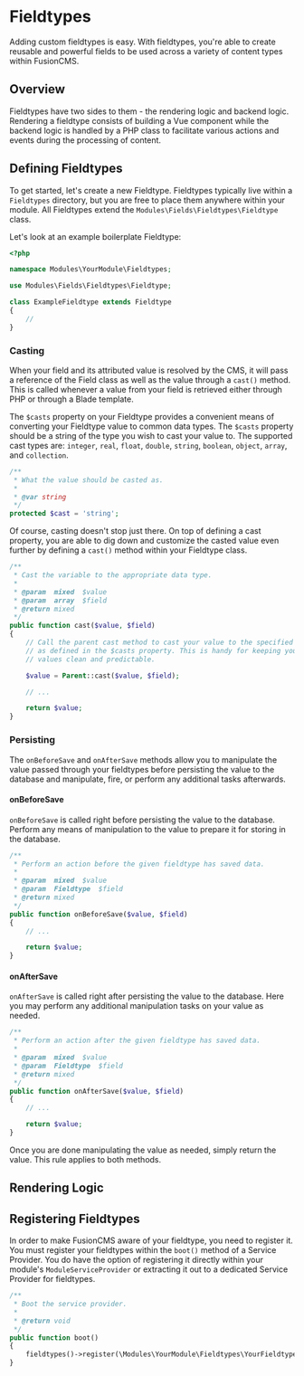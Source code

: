 # Fieldtypes
Adding custom fieldtypes is easy. With fieldtypes, you're able to create reusable and powerful fields to be used across a variety of content types within FusionCMS.

## Overview
Fieldtypes have two sides to them - the rendering logic and backend logic. Rendering a fieldtype consists of building a Vue component while the backend logic is handled by a PHP class to facilitate various actions and events during the processing of content.

## Defining Fieldtypes
To get started, let's create a new Fieldtype. Fieldtypes typically live within a `Fieldtypes` directory, but you are free to place them anywhere within your module. All Fieldtypes extend the `Modules\Fields\Fieldtypes\Fieldtype` class.

Let's look at an example boilerplate Fieldtype:

```php
<?php

namespace Modules\YourModule\Fieldtypes;

use Modules\Fields\Fieldtypes\Fieldtype;

class ExampleFieldtype extends Fieldtype
{
    //
}
```

### Casting
When your field and its attributed value is resolved by the CMS, it will pass a reference of the Field class as well as the value through a `cast()` method. This is called whenever a value from your field is retrieved either through PHP or through a Blade template.

The `$casts` property on your Fieldtype provides a convenient means of converting your Fieldtype value to common data types. The `$casts` property should be a string of the type you wish to cast your value to. The supported cast types are: `integer`, `real`, `float`, `double`, `string`, `boolean`, `object`, `array`, and `collection`.

```php
/**
 * What the value should be casted as.
 *
 * @var string
 */
protected $cast = 'string';
```

Of course, casting doesn't stop just there. On top of defining a cast property, you are able to dig down and customize the casted value even further by defining a `cast()` method within your Fieldtype class.

```php
/**
 * Cast the variable to the appropriate data type.
 *
 * @param  mixed  $value
 * @param  array  $field
 * @return mixed
 */
public function cast($value, $field)
{
    // Call the parent cast method to cast your value to the specified type
    // as defined in the $casts property. This is handy for keeping your
    // values clean and predictable.

    $value = Parent::cast($value, $field);

    // ...

    return $value;
}
```

### Persisting
The `onBeforeSave` and `onAfterSave` methods allow you to manipulate the value passed through your fieldtypes before persisting the value to the database and manipulate, fire, or perform any additional tasks afterwards.

#### onBeforeSave
`onBeforeSave` is called right before persisting the value to the database. Perform any means of manipulation to the value to prepare it for storing in the database.

```php
/**
 * Perform an action before the given fieldtype has saved data.
 *
 * @param  mixed  $value
 * @param  Fieldtype  $field
 * @return mixed
 */
public function onBeforeSave($value, $field)
{
    // ...

    return $value;
}
```

#### onAfterSave
`onAfterSave` is called right after persisting the value to the database. Here you may perform any additional manipulation tasks on your value as needed.

```php
/**
 * Perform an action after the given fieldtype has saved data.
 *
 * @param  mixed  $value
 * @param  Fieldtype  $field
 * @return mixed
 */
public function onAfterSave($value, $field)
{
    // ...

    return $value;
}
```

Once you are done manipulating the value as needed, simply return the value. This rule applies to both methods.

## Rendering Logic

## Registering Fieldtypes
In order to make FusionCMS aware of your fieldtype, you need to register it. You must register your fieldtypes within the `boot()` method of a Service Provider. You do have the option of registering it directly within your module's `ModuleServiceProvider` or extracting it out to a dedicated Service Provider for fieldtypes.

```php
/**
 * Boot the service provider.
 *
 * @return void
 */
public function boot()
{
    fieldtypes()->register(\Modules\YourModule\Fieldtypes\YourFieldtype::class);
}
```
